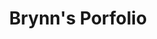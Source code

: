 ---
title: Brynn's Porfolio
publishDate: 2024-04-18 00:00:00
img: https://ik.imagekit.io/boxhuwbys/brynn.png?updatedAt=1713475513445
img_alt: Soft pink and baby blue water ripples together in a subtle texture.
description: |
  We developed brand positioning and design assets for the launch
  of a new colored water product.
tags:
  - WordPress
  - Underscores
  - PHP
---